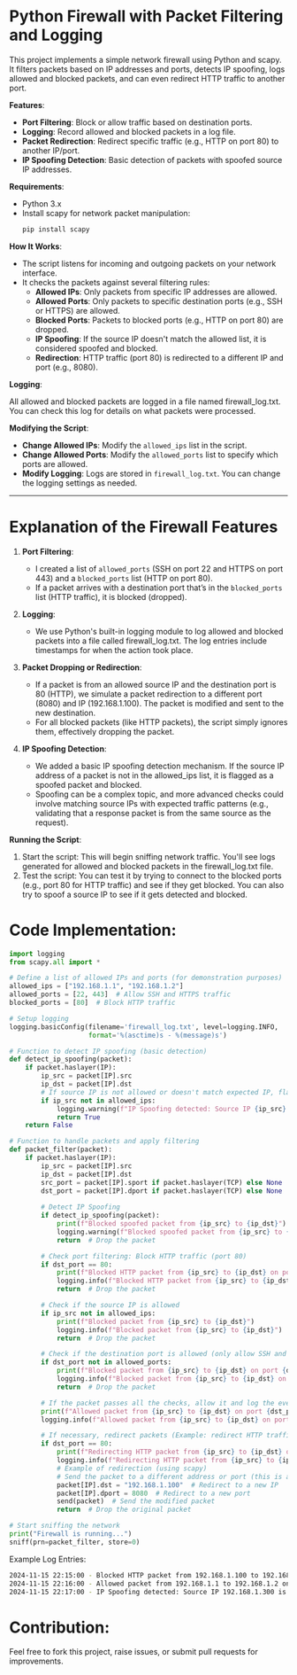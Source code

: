 # Python Firewall with Packet Filtering and Logging

This project implements a simple network firewall using Python and scapy. It filters packets based on IP addresses and ports, detects IP spoofing, logs allowed and blocked packets, and can even redirect HTTP traffic to another port.

**Features**:
- **Port Filtering**: Block or allow traffic based on destination ports.
- **Logging**: Record allowed and blocked packets in a log file.
- **Packet Redirection**: Redirect specific traffic (e.g., HTTP on port 80) to another IP/port.
- **IP Spoofing Detection**: Basic detection of packets with spoofed source IP addresses.


**Requirements**:
- Python 3.x
- Install scapy for network packet manipulation:
  ```bash
  pip install scapy
  ```

 **How It Works**:
- The script listens for incoming and outgoing packets on your network interface.
- It checks the packets against several filtering rules:
    - **Allowed IPs**: Only packets from specific IP addresses are allowed.
    - **Allowed Ports**: Only packets to specific destination ports (e.g., SSH or HTTPS) are allowed.
    - **Blocked Ports**: Packets to blocked ports (e.g., HTTP on port 80) are dropped.
    - **IP Spoofing**: If the source IP doesn't match the allowed list, it is considered spoofed and blocked.
    - **Redirection**: HTTP traffic (port 80) is redirected to a different IP and port (e.g., 8080).

**Logging**:

All allowed and blocked packets are logged in a file named firewall_log.txt. You can check this log for details on what packets were processed.


**Modifying the Script**:
- **Change Allowed IPs**: Modify the `allowed_ips` list in the script.
- **Change Allowed Ports**: Modify the `allowed_ports` list to specify which ports are allowed.
- **Modify Logging**: Logs are stored in `firewall_log.txt`. You can change the logging settings as needed.


---

# Explanation of the Firewall Features
1. **Port Filtering**:
    -  I created a list of `allowed_ports` (SSH on port 22 and HTTPS on port 443) and a `blocked_ports` list (HTTP on port 80).
    -  If a packet arrives with a destination port that’s in the `blocked_ports` list (HTTP traffic), it is blocked (dropped).

2. **Logging**:
    -  We use Python's built-in logging module to log allowed and blocked packets into a file called firewall_log.txt. The log entries include timestamps for when the action took place.

3. **Packet Dropping or Redirection**:
    -  If a packet is from an allowed source IP and the destination port is 80 (HTTP), we simulate a packet redirection to a different port (8080) and IP (192.168.1.100). The packet is modified and sent to the new destination.
    -  For all blocked packets (like HTTP packets), the script simply ignores them, effectively dropping the packet.

4. **IP Spoofing Detection**:
    -  We added a basic IP spoofing detection mechanism. If the source IP address of a packet is not in the allowed_ips list, it is flagged as a spoofed packet and blocked.
    -  Spoofing can be a complex topic, and more advanced checks could involve matching source IPs with expected traffic patterns (e.g., validating that a response packet is from the same source as the request).

**Running the Script**:
  1. Start the script: This will begin sniffing network traffic. You'll see logs generated for allowed and blocked packets in the firewall_log.txt file.
  2. Test the script: You can test it by trying to connect to the blocked ports (e.g., port 80 for HTTP traffic) and see if they get blocked. You can also try to spoof a source IP to see if it gets detected and blocked.

# Code Implementation:
```python
import logging
from scapy.all import *

# Define a list of allowed IPs and ports (for demonstration purposes)
allowed_ips = ["192.168.1.1", "192.168.1.2"]
allowed_ports = [22, 443]  # Allow SSH and HTTPS traffic
blocked_ports = [80]  # Block HTTP traffic

# Setup logging
logging.basicConfig(filename='firewall_log.txt', level=logging.INFO,
                    format='%(asctime)s - %(message)s')

# Function to detect IP spoofing (basic detection)
def detect_ip_spoofing(packet):
    if packet.haslayer(IP):
        ip_src = packet[IP].src
        ip_dst = packet[IP].dst
        # If source IP is not allowed or doesn't match expected IP, flag it as spoofed
        if ip_src not in allowed_ips:
            logging.warning(f"IP Spoofing detected: Source IP {ip_src} is not in allowed list.")
            return True
    return False

# Function to handle packets and apply filtering
def packet_filter(packet):
    if packet.haslayer(IP):
        ip_src = packet[IP].src
        ip_dst = packet[IP].dst
        src_port = packet[IP].sport if packet.haslayer(TCP) else None
        dst_port = packet[IP].dport if packet.haslayer(TCP) else None
        
        # Detect IP Spoofing
        if detect_ip_spoofing(packet):
            print(f"Blocked spoofed packet from {ip_src} to {ip_dst}")
            logging.warning(f"Blocked spoofed packet from {ip_src} to {ip_dst}")
            return  # Drop the packet

        # Check port filtering: Block HTTP traffic (port 80)
        if dst_port == 80:
            print(f"Blocked HTTP packet from {ip_src} to {ip_dst} on port {dst_port}")
            logging.info(f"Blocked HTTP packet from {ip_src} to {ip_dst} on port {dst_port}")
            return  # Drop the packet

        # Check if the source IP is allowed
        if ip_src not in allowed_ips:
            print(f"Blocked packet from {ip_src} to {ip_dst}")
            logging.info(f"Blocked packet from {ip_src} to {ip_dst}")
            return  # Drop the packet

        # Check if the destination port is allowed (only allow SSH and HTTPS)
        if dst_port not in allowed_ports:
            print(f"Blocked packet from {ip_src} to {ip_dst} on port {dst_port}")
            logging.info(f"Blocked packet from {ip_src} to {ip_dst} on port {dst_port}")
            return  # Drop the packet

        # If the packet passes all the checks, allow it and log the event
        print(f"Allowed packet from {ip_src} to {ip_dst} on port {dst_port}")
        logging.info(f"Allowed packet from {ip_src} to {ip_dst} on port {dst_port}")

        # If necessary, redirect packets (Example: redirect HTTP traffic to a different port)
        if dst_port == 80:
            print(f"Redirecting HTTP packet from {ip_src} to {ip_dst} on port {dst_port}")
            logging.info(f"Redirecting HTTP packet from {ip_src} to {ip_dst} on port {dst_port}")
            # Example of redirection (using scapy)
            # Send the packet to a different address or port (this is a simple example)
            packet[IP].dst = "192.168.1.100"  # Redirect to a new IP
            packet[IP].dport = 8080  # Redirect to a new port
            send(packet)  # Send the modified packet
            return  # Drop the original packet

# Start sniffing the network
print("Firewall is running...")
sniff(prn=packet_filter, store=0)
```

Example Log Entries:
```bash
2024-11-15 22:15:00 - Blocked HTTP packet from 192.168.1.100 to 192.168.1.2 on port 80
2024-11-15 22:16:00 - Allowed packet from 192.168.1.1 to 192.168.1.2 on port 443
2024-11-15 22:17:00 - IP Spoofing detected: Source IP 192.168.1.300 is not in allowed list
```

# Contribution:
Feel free to fork this project, raise issues, or submit pull requests for improvements.
